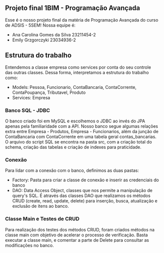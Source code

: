 ## Projeto final 1BIM - Programação Avançada

Esse é o nosso projeto final da matéria de Programação Avançada do curso de ADSIS - 5SEM! Nossa equipe é:
- Ana Carolina Gomes da Silva 23211454-2
- Emily Grzgorczyki 23034936-2

## Estrutura do trabalho

Entendemos a classe empresa como services por conta do seu controle das outras classes. Dessa forma, interpretamos a estrutura do trabalho como:
- Models: Pessoa, Funcionario, ContaBancaria, ContaCorrente, ContaPoupança, Tributavel, Produto
- Services: Empresa


### Banco SQL - JDBC
O banco criado foi em MySQL e escolhemos o JDBC ao invés do JPA apenas pela familiaridade com a API.
Nosso banco segue algumas relações extra entre Empresa - Produtos, Empresa - Funcionarios, além da junção de ContaBancaria com ContaCorrente em uma tabela geral contas_bancarias. O arquivo do script SQL se encontra na pasta src, com a criação total do schema, criação das tabelas e criação de indexes para praticidade.

### Conexão
Para lidar com a conexão com o banco, definimos as duas pastas:
- Factory: Pasta para criar a classe de conexão e inserir as credenciais do banco
- DAO: Data Access Object, classes que nos permite a manipulação de query's SQL. É através das classes DAO que realizamos os métodos CRUD (create, read, update, delete) para inserção, busca, atualização e exclusão de itens ao banco.

### Classe Main e Testes de CRUD
Para realização dos testes dos métodos CRUD, foram criados métodos na classe main com objetivo de acelerar o processo de verificação. Basta executar a classe main, e comentar a parte de Delete para consultar as modificações no banco.
